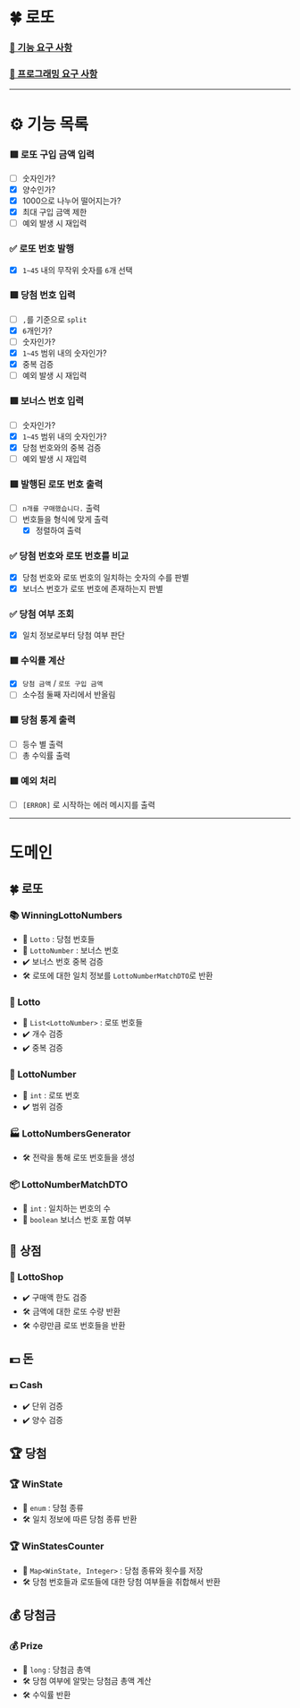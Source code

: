 # 🍀 로또

### [🚀 기능 요구 사항](https://github.com/SJ70/woowacourse-java-lotto-6#-%EA%B8%B0%EB%8A%A5-%EC%9A%94%EA%B5%AC-%EC%82%AC%ED%95%AD)

### [🎯 프로그래밍 요구 사항](https://github.com/SJ70/woowacourse-java-lotto-6#-%ED%94%84%EB%A1%9C%EA%B7%B8%EB%9E%98%EB%B0%8D-%EC%9A%94%EA%B5%AC-%EC%82%AC%ED%95%AD)

---
# ⚙️ 기능 목록

### 🟥 로또 구입 금액 입력

- [ ] 숫자인가?
- [x] 양수인가?
- [x] 1000으로 나누어 떨어지는가?
- [x] 최대 구입 금액 제한
- [ ] 예외 발생 시 재입력

### ✅ 로또 번호 발행

- [x] `1~45` 내의 무작위 숫자를 `6`개 선택

### 🟥 당첨 번호 입력

- [ ] `,`를 기준으로 `split`
- [x] `6`개인가?
- [ ] 숫자인가?
- [x] `1~45` 범위 내의 숫자인가?
- [x] 중복 검증
- [ ] 예외 발생 시 재입력

### 🟥 보너스 번호 입력

- [ ] 숫자인가?
- [x] `1~45` 범위 내의 숫자인가?
- [x] 당첨 번호와의 중복 검증
- [ ] 예외 발생 시 재입력

### 🟥 발행된 로또 번호 출력
- [ ] `n개를 구매했습니다.` 출력
- [ ] 번호들을 형식에 맞게 출력
  - [x] 정렬하여 출력

### ✅ 당첨 번호와 로또 번호를 비교
- [x] 당첨 번호와 로또 번호의 일치하는 숫자의 수를 판별
- [x] 보너스 번호가 로또 번호에 존재하는지 판별

### ✅ 당첨 여부 조회
- [x] 일치 정보로부터 당첨 여부 판단

### 🟥 수익률 계산
- [x] `당첨 금액` / `로또 구입 금액`
- [ ] 소수점 둘째 자리에서 반올림

### 🟥 당첨 통계 출력
- [ ] 등수 별 출력
- [ ] 총 수익률 출력

### 🟥 예외 처리
- [ ] `[ERROR]` 로 시작하는 에러 메시지를 출력

---

# 도메인

## 🍀 로또

### 📚 WinningLottoNumbers

- 📄 `Lotto` : 당첨 번호들
- 📄 `LottoNumber` : 보너스 번호
- ✔️ 보너스 번호 중복 검증
- 🛠️ 로또에 대한 일치 정보를 `LottoNumberMatchDTO`로 반환

### 📘 Lotto

- 📄 `List<LottoNumber>` : 로또 번호들
- ✔️ 개수 검증
- ✔️ 중복 검증

### 📄 LottoNumber

- 📄 `int` : 로또 번호
- ✔️ 범위 검증

### 🏭 LottoNumbersGenerator

- 🛠️ 전략을 통해 로또 번호들을 생성

### 📦 LottoNumberMatchDTO

- 📄 `int` : 일치하는 번호의 수
- 📄 `boolean` 보너스 번호 포함 여부

## 🏬 상점

### 🏬 LottoShop

- ✔️ 구매액 한도 검증
- 🛠️ 금액에 대한 로또 수량 반환
- 🛠️ 수량만큼 로또 번호들을 반환

## 💵 돈

### 💵 Cash

- ✔️ 단위 검증
- ✔️ 양수 검증

## 🏆 당첨

### 🏆 WinState

- 📄 `enum` : 당첨 종류
- 🛠️ 일치 정보에 따른 당첨 종류 반환

### 🏆 WinStatesCounter

- 📄 `Map<WinState, Integer>` : 당첨 종류와 횟수를 저장
- 🛠️ 당첨 번호들과 로또들에 대한 당첨 여부들을 취합해서 반환

## 💰 당첨금

### 💰 Prize

- 📄 `long` : 당첨금 총액
- 🛠️ 당첨 여부에 알맞는 당첨금 총액 계산
- 🛠️ 수익률 반환